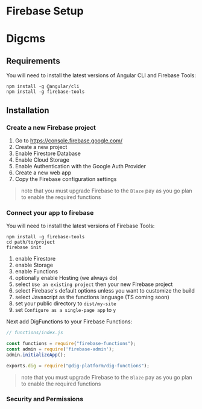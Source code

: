 # Firebase Setup

# Digcms

## Requirements

You will need to install the latest versions of Angular CLI and Firebase Tools:

```shell
npm install -g @angular/cli
npm install -g firebase-tools
```
## Installation

### Create a new Firebase project

1. Go to https://console.firebase.google.com/
2. Create a new project
3. Enable Firestore Database
4. Enable Cloud Storage
5. Enable Authentication with the Google Auth Provider
6. Create a new web app
7. Copy the Firebase configuration settings

> note that you must upgrade Firebase to the `Blaze` pay as you go plan
> to enable the required functions

### Connect your app to firebase

You will need to install the latest versions of Firebase Tools:

```shell
npm install -g firebase-tools
cd path/to/project
firebase init
```

1. enable Firestore
2. enable Storage
3. enable Functions
4. optionally enable Hosting (we always do)
5. select `Use an existing project` then your new Firebase project
6. select Firebase's default options unless you want to customize the build
7. select Javascript as the functions language (TS coming soon)
8. set your public directory to `dist/my-site`
9. set `Configure as a single-page app` to `y`

Next add DigFunctions to your Firebase Functions:

```javascript
// functions/index.js

const functions = require("firebase-functions");
const admin = require('firebase-admin');
admin.initializeApp();

exports.dig = require("@dig-platform/dig-functions");
```

> note that you must upgrade Firebase to the `Blaze` pay as you go plan
> to enable the required functions

### Security and Permissions
